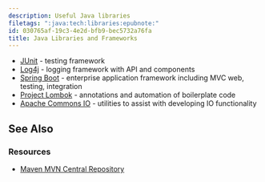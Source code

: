 ```yaml
---
description: Useful Java libraries
filetags: ":java:tech:libraries:epubnote:"
id: 030765af-19c3-4e2d-bfb9-bec5732a76fa
title: Java Libraries and Frameworks
---
```


- [JUnit](https://junit.md/) - testing framework
- [Log4j](https://logging.apache.md/log4j/) - logging framework with API
  and components
- [Spring Boot](https://spring.io/projects/spring-boot) - enterprise
  application framework including MVC web, testing, integration
- [Project Lombok](https://projectlombok.md/) - annotations and
  automation of boilerplate code
- [Apache Commons IO](https://commons.apache.md/proper/commons-io/) -
  utilities to assist with developing IO functionality

## See Also

### Resources

- [Maven MVN Central Repository](https://mvnrepository.com/)

